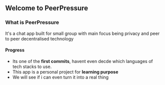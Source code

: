 ## Welcome to PeerPressure

### What is PeerPressure

It's a chat app built for small group with main focus being privacy and peer to peer decentralised technology

#### Progress

- Its one of the **first commits**, havent even decde which languages of tech stacks to use.
- This app is a personal project for **learning purpose**
- We will see if i can even turn it into a real thing
